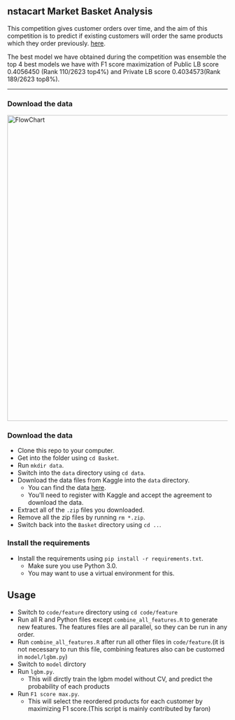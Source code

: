 
nstacart Market Basket Analysis
-----------------------

This competition gives customer orders over time, and the aim of this competition is to predict if existing customers will order the same products which they order previously. [here](https://www.kaggle.com/c/instacart-market-basket-analysis).

The best model we have obtained during the competition was ensemble the top 4 best models we have with F1 score maximization of Public LB score 0.4056450 (Rank 110/2623 top4%) and Private LB score 0.4034573(Rank 189/2623 top8%).

----------------------
### Download the data
<img src="./Doc/FlowChart.jpg" alt="FlowChart" align="center" width="700px"/>

### Download the data

* Clone this repo to your computer.
* Get into the folder using `cd Basket`.
* Run `mkdir data`.
* Switch into the `data` directory using `cd data`.
* Download the data files from Kaggle into the `data` directory.  
    * You can find the data [here](https://www.kaggle.com/c/instacart-market-basket-analysis/data).
    * You'll need to register with Kaggle and accept the agreement to download the data.
* Extract all of the `.zip` files you downloaded.
* Remove all the zip files by running `rm *.zip`.
* Switch back into the `Basket` directory using `cd ..`.

### Install the requirements
 
* Install the requirements using `pip install -r requirements.txt`.
    * Make sure you use Python 3.0.
    * You may want to use a virtual environment for this.

Usage
-----------------------

* Switch to `code/feature` directory using `cd code/feature`
* Run all R and Python files except `combine_all_features.R` to generate new features. The features files are all parallel, so they can be run in any order.
* Run `combine_all_features.R` after run all other files in `code/feature`.(it is not necessary to run this file, combining features also can be customed in `model/lgbm.py`)
* Switch to `model` dirctory
* Run `lgbm.py`.
    * This will dirctly train the lgbm model without CV, and predict the probability of each products
* Run `F1 score max.py`.
    * This will select the reordered products for each customer by maximizing F1 score.(This script is mainly contributed by faron)


